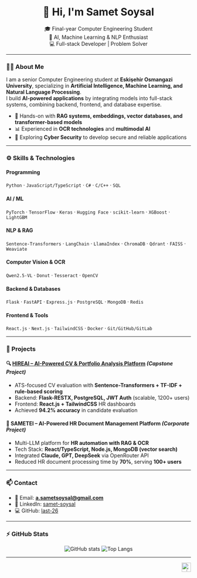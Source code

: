 <h1 align="center">👋 Hi, I'm Samet Soysal</h1>
<p align="center">
  🎓 Final-year Computer Engineering Student <br>
  🧠 AI, Machine Learning & NLP Enthusiast <br>
  💻 Full-stack Developer | Problem Solver
</p>

---

### 🧑‍💻 About Me
I am a senior Computer Engineering student at **Eskişehir Osmangazi University**, specializing in **Artificial Intelligence, Machine Learning, and Natural Language Processing**.  
I build **AI-powered applications** by integrating models into full-stack systems, combining backend, frontend, and database expertise.  

- 🚀 Hands-on with **RAG systems, embeddings, vector databases, and transformer-based models**  
- 📊 Experienced in **OCR technologies** and **multimodal AI**  
- 🔐 Exploring **Cyber Security** to develop secure and reliable applications  

---

### ⚙️ Skills & Technologies  

#### Programming
`Python` · `JavaScript/TypeScript` · `C#` · `C/C++` · `SQL`

#### AI / ML
`PyTorch` · `TensorFlow` · `Keras` · `Hugging Face` · `scikit-learn` · `XGBoost` · `LightGBM`

#### NLP & RAG
`Sentence-Transformers` · `LangChain` · `LlamaIndex` · `ChromaDB` · `Qdrant` · `FAISS` · `Weaviate`

#### Computer Vision & OCR
`Qwen2.5-VL` · `Donut` · `Tesseract` · `OpenCV`

#### Backend & Databases
`Flask` · `FastAPI` · `Express.js` · `PostgreSQL` · `MongoDB` · `Redis`

#### Frontend & Tools
`React.js` · `Next.js` · `TailwindCSS` · `Docker` · `Git/GitHub/GitLab`

---

### 📌 Projects  

#### 🔍 [HIREAI – AI-Powered CV & Portfolio Analysis Platform](https://github.com/last-26) *(Capstone Project)*  
- ATS-focused CV evaluation with **Sentence-Transformers + TF-IDF + rule-based scoring**  
- Backend: **Flask-RESTX, PostgreSQL, JWT Auth** (scalable, 1200+ users)  
- Frontend: **React.js + TailwindCSS** HR dashboards  
- Achieved **94.2% accuracy** in candidate evaluation  

#### 📑 SAMETEI – AI-Powered HR Document Management Platform *(Corporate Project)*  
- Multi-LLM platform for **HR automation with RAG & OCR**  
- Tech Stack: **React/TypeScript, Node.js, MongoDB (vector search)**  
- Integrated **Claude, GPT, DeepSeek** via OpenRouter API  
- Reduced HR document processing time by **70%**, serving **100+ users**  

---

### 📫 Contact
- 📧 Email: **a.sametsoysal@gmail.com**  
- 🔗 LinkedIn: [samet-soysal](https://linkedin.com/in/samet-soysal)  
- 💻 GitHub: [last-26](https://github.com/last-26)  

---

### ⚡ GitHub Stats
<p align="center">
  <img src="https://github-readme-stats.vercel.app/api?username=last-26&show_icons=true&theme=default" alt="GitHub stats" />
  <img src="https://github-readme-stats.vercel.app/api/top-langs/?username=last-26&layout=compact" alt="Top Langs" />
</p>

---

<p align="right">
  <img src="https://visitor-badge.laobi.icu/badge?page_id=last-26" alt="visitor badge" height="25"/>
</p>

